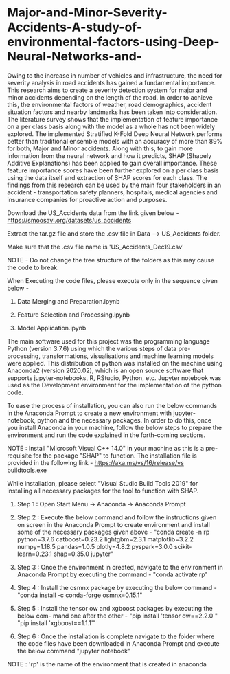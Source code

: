 # Major-and-Minor-Severity-Accidents-A-study-of-environmental-factors-using-Deep-Neural-Networks-and-
Owing to the increase in number of vehicles and infrastructure, the need for severity analysis in road accidents has gained a fundamental importance. This research aims to create a severity detection system for major and minor accidents depending on the length of the road. In order to achieve this, the environmental factors of weather, road demographics, accident situation factors and nearby landmarks has been taken into consideration. The literature survey shows that the implementation of feature importance on a per class basis along with the model as a whole has not been widely explored. The implemented Stratified K-Fold Deep Neural Network performs better than traditional ensemble models with an accuracy of more than 89% for both, Major and Minor accidents. Along with this, to gain more information from the neural network and how it predicts, SHAP (Shapely Additive Explanations) has been applied to gain overall importance. These feature importance scores have been further explored on a per class basis using the data itself and extraction of SHAP scores for each class. The findings from this research can be used by the main four stakeholders in an accident - transportation safety planners, hospitals, medical agencies and insurance companies for proactive action and purposes.

Download the US_Accidents data from the link given below - 
https://smoosavi.org/datasets/us_accidents

Extract the tar.gz file and store the .csv file in Data --> US_Accidents folder.

Make sure that the .csv file name is 'US_Accidents_Dec19.csv'



NOTE - Do not change the tree structure of the folders as this may cause the code to break.


When Executing the code files, please execute only in the sequence given below - 

1) Data Merging and Preparation.ipynb

2) Feature Selection and Processing.ipynb

3) Model Application.ipynb

The main software used for this project was the programming language Python (version 3.7.6) using which the various steps of data pre-processing, transformations, visualisations and machine learning models were applied. This distribution of python was installed on the machine using Anaconda2 (version 2020.02), which is an open source software that supports jupyter-notebooks, R, RStudio, Python, etc. Jupyter notebook was used as the Development environment for the implementation of the python code.

To ease the process of installation, you can also run the below commands in the Anaconda Prompt to create a new environment with jupyter-notebook, python and the
necessary packages. In order to do this, once you install Anaconda in your machine, follow the below steps to prepare the environment and run the code explained in the
forth-coming sections. 

NOTE : Install "Microsoft Visual C++ 14.0" in your machine as this is a pre-requisite for the package "SHAP" to function. The installation file is
provided in the following link -
https://aka.ms/vs/16/release/vs buildtools.exe

While installation, please select "Visual Studio Build Tools 2019" for installing
all necessary packages for the tool to function with SHAP.

1) Step 1 : Open Start Menu -> Anaconda -> Anaconda Prompt

2) Step 2 : Execute the below command and follow the instructions given on screen
in the Anaconda Prompt to create environment and install some of the necessary
packages given above -
"conda create -n rp python=3.7.6 catboost=0.23.2 lightgbm=2.3.1 matplotlib=3.2.2
numpy=1.18.5 pandas=1.0.5 plotly=4.8.2 pyspark=3.0.0 scikit-learn=0.23.1 shap=0.35.0
jupyter"

3) Step 3 : Once the environment in created, navigate to the environment in Anaconda
Prompt by executing the command -
"conda activate rp"

4) Step 4 : Install the osmnx package by executing the below command -
"conda install -c conda-forge osmnx=0.15.1"

5) Step 5 : Install the tensor
ow and xgboost packages by executing the below com-
mand one after the other -
"pip install 'tensor
ow==2.2.0'"
"pip install 'xgboost==1.1.1'"

6) Step 6 : Once the installation is complete navigate to the folder where the code
files have been downloaded in Anaconda Prompt and execute the below command
"jupyter notebook"

NOTE : 'rp' is the name of the environment that is created in anaconda
